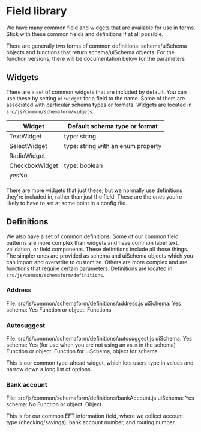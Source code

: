 # Field library

We have many common field and widgets that are available for use in forms. Stick with these common fields and definitions if at all possible.

There are generally two forms of common definitions: schema/uiSchema objects and functions that return schema/uiSchema objects. For the function versions, there will be documentation below for the parameters

## Widgets

There are a set of common widgets that are included by default. You can use these by setting `ui:widget` for a field to the name. Some of them are associated with particular schema types or formats. Widgets are located in `src/js/common/schemaform/widgets`.

Widget       | Default schema type or format
------------ | -------------
TextWidget | type: string
SelectWidget | type: string with an enum property
RadioWidget |
CheckboxWidget | type: boolean
yesNo |

There are more widgets that just these, but we normally use definitions they're included in, rather than just the field. These are the ones you're likely to have to set at some point in a config file.

## Definitions

We also have a set of common definitions. Some of our common field patterns are more complex than widgets and have common label text, validation, or field components. These definitions include all those things. The simpler ones are provided as schema and uiSchema objects which you can import and overwrite to customize. Others are more complex and are functions that require certain parameters. Definitions are located in `src/js/common/schemaform/definitions`.

### Address
File: src/js/common/schemaform/definitions/address.js
uiSchema: Yes
schema: Yes
Function or object: Functions

### Autosuggest
File: src/js/common/schemaform/definitions/autosuggest.js
uiSchema: Yes
schema: Yes (for use when you are not using an `enum` in the schema)
Function or object: Function for uiSchema, object for schema

This is our common type-ahead widget, which lets users type in values and narrow down a long list of options.

### Bank account
File: src/js/common/schemaform/definitions/bankAccount.js
uiSchema: Yes
schema: No
Function or object: Object

This is for our common EFT information field, where we collect account type (checking/savings), bank account number, and routing number.

